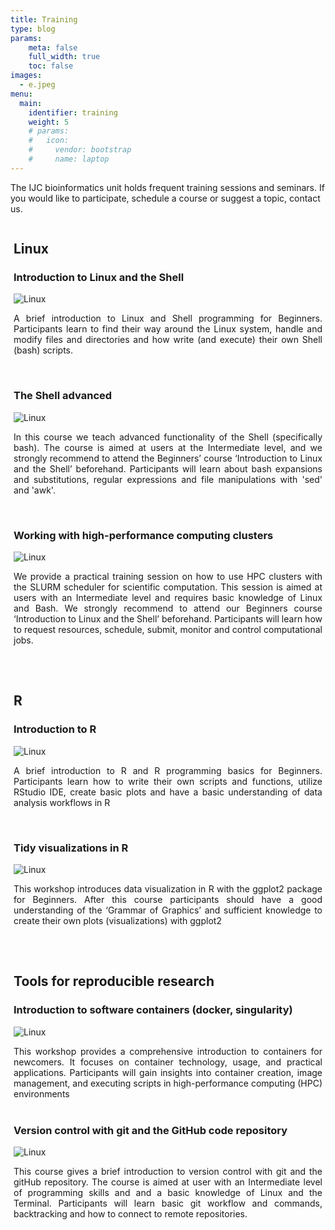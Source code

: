 ```yaml
---
title: Training
type: blog
params:
    meta: false
    full_width: true 
    toc: false
images:
  - e.jpeg
menu:
  main:
    identifier: training
    weight: 5
    # params:
    #   icon:
    #     vendor: bootstrap
    #     name: laptop
---
```


The IJC bioinformatics unit holds frequent training sessions and seminars. If you would like to participate, schedule a course or suggest a topic, contact us.


<div class="hb-header-banner col d-flex w-100">
  <div class="container" style="display:flex;flex-direction:column;margin:5px">
    <div class="row justify-content-center" style="height:100%">
      <div class="ijc_bit_card" style="text-align: justify;"> 
      
## Linux



### Introduction to Linux and the Shell

![Linux](ubuntu.png?fit=100x100#float-start) 

A brief introduction to Linux and Shell programming for Beginners. Participants learn to find their way around the Linux system, handle and modify files and directories and how write (and execute) their own Shell (bash) scripts.

<br>

### The Shell advanced

![Linux](linux.png?fit=100x100#float-start) 

In this  course we teach advanced functionality of the Shell (specifically bash). The course is aimed at users at the Intermediate level, and we strongly recommend to attend the Beginners’ course ‘Introduction to Linux and the Shell’ beforehand. Participants will learn about bash expansions and substitutions, regular expressions and file manipulations with 'sed' and 'awk'.

<br>

### Working with high-performance computing clusters

![Linux](slurm.png?fit=100x100#float-start)

We provide a practical training session on how to use HPC clusters with the SLURM scheduler for scientific computation. This session is aimed at users with an Intermediate level and requires basic knowledge of Linux and Bash. We strongly recommend to attend our Beginners course ‘Introduction to Linux and the Shell’ beforehand. Participants will learn how to request resources, schedule, submit, monitor and control computational jobs.
      </div>
    </div>
  </div>

  <div class="container" style="display:flex;flex-direction:column;margin:5px">
    <div class="row justify-content-center" style="height:100%">
        <div class="ijc_bit_card" style="text-align: justify;"> 

## R


### Introduction to R

![Linux](r.png?fit=100x100#float-start) 


A brief introduction to R and R programming basics for Beginners. Participants learn how to write their own scripts and functions, utilize RStudio IDE, create basic plots and have a basic understanding of data analysis workflows in R

<br>

### Tidy visualizations in R

![Linux](ggplot2.png?fit=100x100#float-start)


This workshop introduces data visualization in R with the ggplot2 package for Beginners. After this course participants should have a good understanding of the ‘Grammar of Graphics’ and sufficient knowledge to create their own plots (visualizations) with ggplot2
      </div>
    </div>
  </div>


  <div class="container" style="display:flex;flex-direction:column;margin:5px">
    <div class="row justify-content-center" style="height:100%">
      <div class="ijc_bit_card"> 

## Tools for reproducible research

### Introduction to software containers (docker, singularity)
![Linux](docker.png?fit=100x100#float-start) 

<div style="text-align: justify;"> 
This workshop provides a comprehensive introduction to containers for newcomers. It focuses on container technology, usage, and practical applications. Participants will gain insights into container creation, image management, and executing scripts in high-performance computing (HPC) environments
</div>     

<br>

### Version control with git and the GitHub code repository

![Linux](git.png?fit=100x100#float-start)

<div style="text-align: justify;"> 
This course gives a brief introduction to version control with git and the gitHub repository. The course is aimed at user with an Intermediate level of programming skills and and a basic knowledge of Linux and the Terminal. Participants will learn basic git workflow and commands, backtracking and how to connect to remote repositories.   
</div>     
      </div>
    </div>
  </div>
</div>



